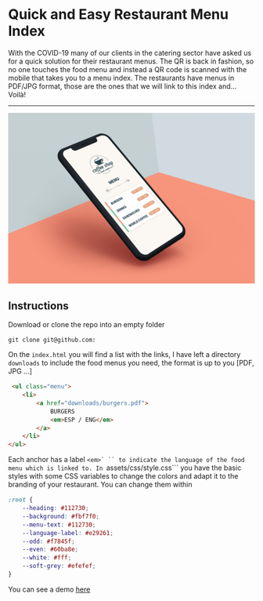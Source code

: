 # Quick and Easy Restaurant Menu Index

With the COVID-19 many of our clients in the catering sector have asked us for a quick solution for their restaurant menus. The QR is back in fashion, so no one touches the food menu and instead a QR code is scanned with the mobile that takes you to a menu index. The restaurants have menus in PDF/JPG format, those are the ones that we will link to this index and… Voilà!

---

![Restaurant Menu Index](shot.jpg "Quick n' Dirty Restaurant Menu Index")


## Instructions

Download or clone the repo into an empty folder
```
git clone git@github.com:
```

On the ```index.html``` you will find a list with the links, I have left a directory ```downloads``` to include the food menus you need, the format is up to you [PDF, JPG ...]

```html
 <ul class="menu">
    <li>
        <a href="downloads/burgers.pdf">
            BURGERS
            <em>ESP / ENG</em>
        </a>
    </li>
</ul>
```

Each anchor has a label ```<em>` `` to indicate the language of the food menu which is linked to.
In ```assets/css/style.css``` you have the basic styles with some CSS variables to change the colors and adapt it to the branding of your restaurant. You can change them within


```css
:root {
    --heading: #112730;
    --background: #fbf7f0;
    --menu-text: #112730;
    --language-label: #e29261;
    --odd: #f7845f;
    --even: #60ba8e;
    --white: #fff;
    --soft-grey: #efefef;
}
````

You can see a demo [here]()

